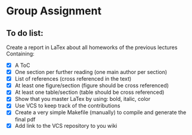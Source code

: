 Group Assignment
================

To do list:
-----------

Create a report in LaTex about all homeworks of the previous lectures
Containing:
- [x] A ToC
- [x] One section per further reading (one main author per section)
- [x] List of references (cross referenced in the text)
- [x] At least one figure/section (figure should be cross referenced)
- [x] At least one table/section (table should be cross referenced)
- [x] Show that you master LaTex by using: bold, italic, color
- [x] Use VCS to keep track of the contributions
- [x] Create a very simple Makefile (manually) to compile and generate the final pdf
- [x] Add link to the VCS repository to you wiki
